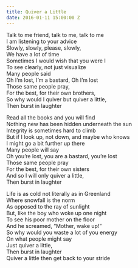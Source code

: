 ```yaml
---
title: Quiver a Little
date: 2016-01-11 15:00:00 Z
---
```


Talk to me friend, talk to me, talk to me  
I am listening to your advice  
Slowly, slowly, please, slowly,  
We have a lot of time  
Sometimes I would wish that you were I  
To see clearly, not just visualize  
Many people said  
Oh I’m lost, I’m a bastard, Oh I’m lost  
Those same people pray,  
For the best, for their own brothers,  
So why would I quiver but quiver a little,  
Then burst in laughter  

Read all the books and you will find  
Nothing new has been hidden underneath the sun  
Integrity is sometimes hard to climb  
But if I look up, not down, and maybe who knows  
I might go a bit further up there  
Many people will say  
Oh you’re lost, you are a bastard, you’re lost  
Those same people pray  
For the best, for their own sisters  
And so I will only quiver a little,  
Then burst in laughter  

Life is as cold not literally as in Greenland  
Where snowfall is the norm  
As opposed to the ray of sunlight  
But, like the boy who woke up one night  
To see his poor mother on the floor  
And he screamed, “Mother, wake up!”  
So why would you waste a lot of you energy  
On what people might say  
Just quiver a little,  
Then burst in laughter  
Quiver a little then get back to your stride  